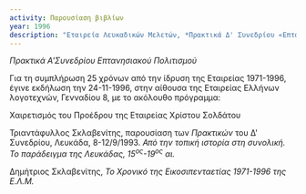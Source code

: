 ```yaml
---
activity: Παρουσίαση βιβλίων
year: 1996
description: "Εταιρεία Λευκαδικών Μελετών, *Πρακτικά Δ' Συνεδρίου «Επτανησιακού Πολιτισμού», Λευκάδα 8-12 Σεπτεμβρίου 1993. Από την τοπική ιστορία στη συνολική: το παράδειγμα της Λευκάδας 15<sup>ος</sup>-19<sup>ος</sup> αι.* Συνέδριο αφιερωμένο στον Πρόεδρο της Εταιρείας Λευκαδικών Μελετών Πάνο Γ. Ροντογιάννη, Αθήνα 1996, Αθήνα 24 Νοεμβρίου 1994. Ομιλητής: Τριαντάφυλλος Ε. Σκλαβενίτης. \(Το κείμενο δημοσιεύτηκε: *Επετηρίς Εταιρείας Λευκαδικών Μελετών,* τ. Θ', 2003, Αθήνα 2004\). Προηγήθηκε χαιρετισμός του Προέδρου Χρίστου Σπ. Σολδάτου και ακολούθησε ομιλία του Δημητρίου Χ. Σκλαβενίτη, *Το Χρονικό της Εικοσιπενταετίας 1971-1996 της ΕΛΜ.*"
---
```


*Πρακτικά Α'Συνεδρίου Επτανησιακού Πολιτισμού*

Για τη συμπλήρωση 25 χρόνων από την ίδρυση της Εταιρείας 1971-1996, έγινε εκδήλωση την 24-11-1996, στην αίθουσα της Εταιρείας Ελλήνων λογοτεχνών, Γενναδίου 8, με το ακόλουθο πρόγραμμα:

Χαιρετισμός του Προέδρου της Εταιρείας Χρίστου Σολδάτου

Τριαντάφυλλος Σκλαβενίτης, παρουσίαση των *Πρακτικών* του Δ' Συνεδρίου, Λευκάδα, 8-12/9/1993. *Από την τοπική ιστορία στη συνολική. Το παράδειγμα της Λευκάδας, 15<sup>ος</sup>-19<sup>ος</sup> αι.*

Δημήτριος Σκλαβενίτης, *Το Χρονικό της Εικοσιπενταετίας 1971-1996 της Ε.Λ.Μ.*

